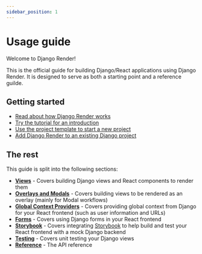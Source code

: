 ```yaml
---
sidebar_position: 1
---
```


# Usage guide

Welcome to Django Render!

This is the official guide for building Django/React applications using Django Render. It is designed to serve as both a starting point and a reference guilde.

## Getting started

- [Read about how Django Render works](./start/howitworks)
- [Try the tutorial for an introduction](./start/tutorial)
- [Use the project template to start a new project](./start/template)
- [Add Django Render to an existing Django project](./start/install)

## The rest

This guide is split into the following sections:

 - **[Views](./views)** - Covers building Django views and React components to render them
 - **[Overlays and Modals](./overlays)** - Covers building views to be rendered as an overlay (mainly for Modal workflows)
 - **[Global Context Providers](./global-context)** - Covers providing global context from Django for your React frontend (such as user information and URLs)
 - **[Forms](./forms)** - Covers using Django forms in your React frontend
 - **[Storybook](./storybook)** - Covers integrating [Storybook](https://storybook.js.org/) to help build and test your React frontend with a mock Django backend
 - **[Testing](./testing)** - Covers unit testing your Django views
 - **[Reference](./testing)** - The API reference
